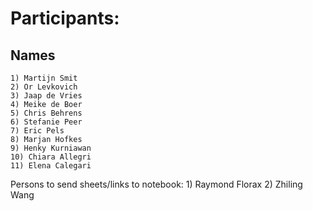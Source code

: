 # Participants:

## Names

	1) Martijn Smit	
	2) Or Levkovich
	3) Jaap de Vries
	4) Meike de Boer
	5) Chris Behrens
	6) Stefanie Peer
	7) Eric Pels
	8) Marjan Hofkes
	9) Henky Kurniawan
	10) Chiara Allegri
	11) Elena Calegari
	
Persons to send sheets/links to notebook:
	1) Raymond Florax
	2) Zhiling Wang
